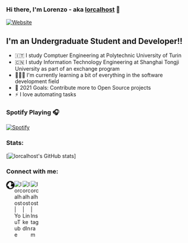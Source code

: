 ### Hi there, I'm Lorenzo - aka [lorcalhost][website] 👋
[![Website](https://img.shields.io/website?label=lorcalhost.com&style=for-the-badge&url=https%3A%2F%2Florcalhost.com)](https://lorcalhost.com)

## I'm an Undergraduate Student and Developer!!
- :it: I study Comptuer Engineering at Polytechnic University of Turin
- :cn: I study Information Technology Engineering at Shanghai Tongji University as part of an exchange program
- 👨🏻‍💻  I'm currently learning a bit of everything in the software development field
- 🥅 2021 Goals: Contribute more to Open Source projects
- ⚡ I love automating tasks

### Spotify Playing 🎧

[![Spotify](https://novatorem-nu-umber.vercel.app/api/spotify)](https://open.spotify.com/user/1169233185)

### Stats:

[![lorcalhost's GitHub stats](https://github-readme-stats.vercel.app/api?username=lorcalhost)]

### Connect with me:

[<img align="left" alt="lorcalhost.com" width="22px" src="https://raw.githubusercontent.com/iconic/open-iconic/master/svg/globe.svg" />][website]
[<img align="left" alt="lorcalhost | YouTube" width="22px" src="https://cdn.jsdelivr.net/npm/simple-icons@v3/icons/youtube.svg" />][youtube]
[<img align="left" alt="lorcalhost | LinkedIn" width="22px" src="https://cdn.jsdelivr.net/npm/simple-icons@v3/icons/linkedin.svg" />][linkedin]
[<img align="left" alt="lorcalhost | Instagram" width="22px" src="https://cdn.jsdelivr.net/npm/simple-icons@v3/icons/instagram.svg" />][instagram]

[website]: https://lorcalhost.com
[youtube]: https://www.youtube.com/channel/UChxgTPA-zBJPfB7u7WeAE7w
[instagram]: https://instagram.com/lollocll
[linkedin]: https://www.linkedin.com/in/callegarilorenzo/
